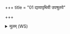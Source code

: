 +++
title = "01 द्यावापृथिवी उपश्रुतये"

+++
<details><summary>मूलम् (WS)</summary>

द्यावापृथिवी उपश्रुतये मा पातं स्वाहा ॥ १ ॥
</details>